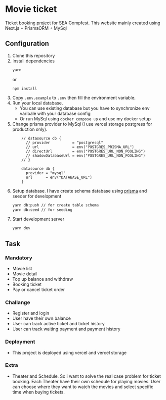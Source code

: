 # Movie ticket
Ticket booking project for SEA Compfest.
This website mainly created using Next.js + PrismaORM + MySql

## Configuration

 1. Clone this repository
 2. Install dependencies
	```bash
	yarn
	```
	or
	```
	npm install
	```
3. Copy  `.env.example` to `.env` then fill the environment variable.
4. Run your local database.
	 - You can use existing database but you have to synchronize env varibale with your database config
	 - Or run MySql using `docker compose up` and use my docker setup
5.  Change prisma provider to MySql (I use vercel storage postgress for production only).
    ```prisma
        // datasource db {
          // provider          = "postgresql"
          // url               = env("POSTGRES_PRISMA_URL") 
          // directUrl         = env("POSTGRES_URL_NON_POOLING") 
          // shadowDatabaseUrl = env("POSTGRES_URL_NON_POOLING")
        // }

        datasource db {
          provider = "mysql"
          url      = env("DATABASE_URL")
        }

    ```
6.  Setup database.
	I have create schema database using [prisma](https://www.prisma.io/docs/concepts/components/prisma-schema) and seeder for development
	``` bash
	yarn db:push // for create table schema
	yarn db:seed // for seeding
	```
7. Start development server
	```bash
	yarn dev
	```

## Task
### Mandatory
- Movie list
- Movie detail
- Top up balance and withdraw
- Booking ticket
- Pay or cancel ticket order
### Challange
 - Register and login
 - User have their own balance
 - User can track active ticket and ticket history
 - User can track waiting payment and payment history
### Deployment
- This project is deployed using vercel and vercel storage
### Extra
- Theater and Schedule. So i want to solve the real case problem for ticket booking. Each Theater have their own schedule for playing movies. User can choose where they want to watch the movies and select specific time when buying tickets.

